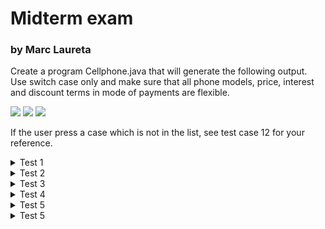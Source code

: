 <h1>Midterm exam</h1>
<h3>by Marc Laureta</h3>

Create a program Cellphone.java that will generate the following output. Use switch case only and make sure that all phone models, price, interest and discount terms in mode of payments are flexible.

<img src="https://i.imgur.com/mDMbjDH.png"></img>
<img src="https://i.imgur.com/DeK2ztd.png"></img>
<img src="https://i.imgur.com/LvaKZ15.png"></img>

If the user press a case which is not in the list, see test case 12 for your reference.

<details>
    <summary>Test 1</summary>
    
    Sales Input
    
    Enter Product 1: Iphone 14
    Enter Price:75000.00
    
    Enter Product 2: Samsung Note 20
    Enter Price: 76000.00
    
    Enter Product 3: Xiaomi Black shark
    Enter Price: 35000.00
    
    Input Mode of Payment Terms
    
    Cash Discount:
    	You input 10% Discount for Cash
    3·Months Installment:
    	You input 5% Interest for 3 Months Installment
    6 Months Installment:
    	You input 10% Interest for 6 Months Installment
    12 Months Installment:
    	You input 20% Interest for 12 Months Installment
    
    Main Menu
    
    Press I/i:Iphone 14             $75,000.00
    Press S/s:Samsung Note 20       $76,000.00
    Press X/x:Xiaomi Black shark    $35,000.00
    
    Enter Item:
    	Your Item is Iphone 14
    
    Select mode of Payment
    
    Press 1:Cash                    10% Discount
    Press 2:3 Months Installment    5% Interest
    Press 3:6 Months Installment    10% Interest
    Press 4:12 Months Installment   20% Interest
    
    Enter Mode of Payment:		
    Mode of Payment:                3 Months Installment
    Item:                           Iphone 14
    Price:                          $75,000.00
    Discount/Interest:              $3,750.00
    Total Amount:                   $78,750.00
    Monthly Amortization:           $26,250.00
</details>
<details>
    <summary>Test 2</summary>
    
    Sales Input
    
    Enter Product 1: Iphone 14
    Enter Price: 15250.00
    
    Enter Product 2: Samsung Note 20
    Enter Price: 26345.75
    
    Enter Product 3: Xiaomi Black shark
    Enter Price: 5467.81
    
    Input Mode of Payment Terms
    
    Cash Discount:
    	You input 12.5% Discount for Cash
    3·Months Installment:
    	You input 0.99% Interest for 3 Months Installment
    6 Months Installment:
    	You input 3.75% Interest for 6 Months Installment
    12 Months Installment:
    	You input 8.99% Interest for 12 Months Installment
    
    Main Menu
    
    Press I/i:Iphone 14             $15,250.00
    Press S/s:Samsung Note 20       $26,345.75
    Press X/x:Xiaomi Black shark    $5,467.81
    
    Enter Item:
    	Your Item is Iphone 14
    
    Select mode of Payment
    
    Press 1:Cash                    12.5% Discount
    Press 2:3 Months Installment    0.99% Interest
    Press 3:6 Months Installment    3.75% Interest
    Press 4:12 Months Installment   8.99% Interest
    
    Enter Mode of Payment:		
    Mode of Payment:                Cash
    Item:                           Iphone 14
    Price:                          $15,250.00
    Discount/Interest:              $1,906.25
    Total Amount:                   $13,343.75
    Monthly Amortization:           $.00
</details>
<details>
    <summary>Test 3</summary>
    
    Sales Input
    
    Enter Product 1: Iphone 14
    Enter Price: 75000.00
    
    Enter Product 2: Samsung Note 20
    Enter Price: 76000.00
    
    Enter Product 3: Xiaomi Black shark
    Enter Price: 35000.00
    
    Input Mode of Payment Terms 
    
    Cash Discount: 
    	You input 10.0% Discount for Cash 
    3 Months Installment:
    	You input 5.0% Interest for 3 Months Installment
    6 Months Installment:
    	You input 10.0% Interest for 6 Months Installment
    12 Months Installment:
    	You input 20.0% Interest for 12 Months Installment
    
    Main Menu
    
    Press I/i:Iphone 14             $75,000.00
    Press S/s:Samsung Note 20       $76,000.00
    Press X/x:Xiaomi Black shark    $35,000.00
    
    Enter Item: 
    	Your Item is Samsung Note 20
    
    Select mode of Payment
    
    Press 1:Cash                    10.0% Discount
    Press 2:3 Months Installment    5.0% Interest
    Press 3:6 Months Installment    10.0% Interest
    Press 4:12 Months Installment   20.0% Interest
    
    Enter Mode of Payment:		
    Mode of Payment:                6 Months Installment
    Item:                           Samsung Note 20
    Price:                          $76,000.00
    Discount/Interest:              $7,600.00
    Total Amount:                   $83,600.00
    Monthly Amortization:           $13,933.33
</details>
<details>
    <summary>Test 4</summary>
    
    Sales Input
    
    Enter Product 1: Iphone 14
    Enter Price: 75000.00
    
    Enter Product 2: Samsung Note 20
    Enter Price: 76000.00
    
    Enter Product 3: Xiaomi Black shark
    Enter Price: 35000.00
    
    Input Mode of Payment Terms 
    
    Cash Discount: 
    	You input 10.0% Discount for Cash 
    3 Months Installment:
    	You input 5.0% Interest for 3 Months Installment
    6 Months Installment:
    	You input 10.0% Interest for 6 Months Installment
    12 Months Installment:
    	You input 15.0% Interest for 12 Months Installment
    
    Main Menu
    
    Press I/i:Iphone 14             $75,000.00
    Press S/s:Samsung Note 20       $76,000.00
    Press X/x:Xiaomi Black shark    $35,000.00
    
    Enter Item: 
    	Your Item is Xiaomi Black shark
    
    Select mode of Payment
    
    Press 1:Cash                    10.0% Discount
    Press 2:3 Months Installment    5.0% Interest
    Press 3:6 Months Installment    10.0% Interest
    Press 4:12 Months Installment   15.0% Interest
    
    Enter Mode of Payment:		
    Mode of Payment:                12 Months Installment
    Item:                           Xiaomi Black shark
    Price:                          $35,000.00
    Discount/Interest:              $5,250.00
    Total Amount:                   $40,250.00
    Monthly Amortization:           $3,354.17
</details>
<details>
    <summary>Test 5</summary>
    
    Sales Input
    
    Enter Product 1: Iphone 14
    Enter Price: 75000.00
    
    Enter Product 2: Samsung Note 20
    Enter Price: 76000.00
    
    Enter Product 3: Xiaomi Black shark
    Enter Price: 35000.00
    
    Input Mode of Payment Terms 
    
    Cash Discount: 
    	You input 10.0% Discount for Cash 
    3 Months Installment:
    	You input 5.0% Interest for 3 Months Installment
    6 Months Installment:
    	You input 10.0% Interest for 6 Months Installment
    12 Months Installment:
    	You input 20.0% Interest for 12 Months Installment
    
    Main Menu
    
    Press I/i:Iphone 14             $75,000.00
    Press S/s:Samsung Note 20       $76,000.00
    Press X/x:Xiaomi Black shark    $35,000.00
    
    Enter Item: 
    	Your Item is NO ITEM
    	
    Mode of Payment:                N/A
    Item:                           N/A
    Price:                          $.00
    Discount/Interest:              $.00
    Total Amount:                   $.00
    Monthly Amortization:           $.00
</details>
<details>
    <summary>Test 5</summary>
    
    Sales Input
    
    Enter Product 1: Iphone 14
    Enter Price: 48650.00
    
    Enter Product 2: Samsung Note 20
    Enter Price: 64535.50
    
    Enter Product 3: Xiaomi Black shark
    Enter Price: 28300.00
    
    Input Mode of Payment Terms 
    
    Cash Discount: 
    	You input 13.5% Discount for Cash 
    3 Months Installment:
    	You input 17.5% Interest for 3 Months Installment
    6 Months Installment:
    	You input 21.75% Interest for 6 Months Installment
    12 Months Installment:
    	You input 35.86% Interest for 12 Months Installment
    
    Main Menu
    
    Press I/i:Iphone 14             $48,650.00
    Press S/s:Samsung Note 20       $64,535.50
    Press X/x:Xiaomi Black shark    $28,300.00
    
    Enter Item: 
    	Your Item is Samsung Note 20
    
    Select mode of Payment
    
    Press 1:Cash                    13.5% Discount
    Press 2:3 Months Installment    17.5% Interest
    Press 3:6 Months Installment    21.75% Interest
    Press 4:12 Months Installment   35.86% Interest
    
    Enter Mode of Payment:		
    Mode of Payment:                Cash
    Item:                           Samsung Note 20
    Price:                          $64,535.50
    Discount/Interest:              $8,712.29
    Total Amount:                   $55,823.21
    Monthly Amortization:           $.00
</details>
